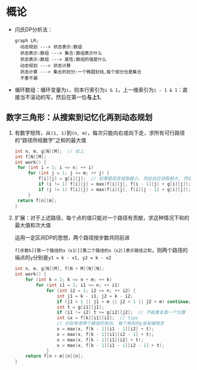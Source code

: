 # 概论

+ 闫氏DP分析法：

  ```mermaid
  graph LR;
  	动态规划 ---> 状态表示:数组
  	状态表示:数组 ---> 集合:数组表示什么
  	状态表示:数组 ---> 属性:数组的值是什么
  	动态规划 ---> 状态计算
  	状态计算 ---> 集合的划分:一个椭圆划线,每个部分也是集合
  	不重不漏
  ```

  

+ 循环数组：循环变量为`i`，则本行索引为`i & 1`，上一维索引为`i - 1 & 1`：直接当不滚动的写，然后在第一位**与上1**。

## 数字三角形：从搜索到记忆化再到动态规划

1. 有数字矩阵，从`(1, 1)`到`(n, m)`，每次只能向右或向下走，求所有可行路径的“路径所经数字”之和的最大值

   ```c++
   int n, m, g[N][M];  // 如上
   int f[N][M];
   int work() {
   	for (int i = 1; i <= n; ++ i)
   	    for (int j = 1; j <= m; ++ j) {
   			f[i][j] = g[i][j];  // 如果题目变成取最小, 则此处应该取极大, 然后取更小值
           	if (i != 1) f[i][j] = max(f[i][j], f[i - 1][j] + g[i][j]);
           	if (j != 1) f[i][j] = max(f[i][j], f[i][j - 1] + g[i][j]);
       	}
   	return f[n][m];
   }
   ```

2. 扩展：对于上述路径，每个点的值只能对一个路径有贡献，求这种情况下和的最大值和次大值

   运用一定区间DP的思想，两个路径按步数共同前进

   `f[步数k][第一个路径的x（x1）][第二个路径的x（x2）]表示路径之和`，则两个路径的端点的`y`分别是`y1 = k - x1, y2 = k - x2`

   ```c++
   int n, m, g[N][M], f[N + M][N][N];
   int work() {
       for (int k = 2; k <= n + m; ++ k)
           for (int i1 = 1; i1 <= n; ++ i1) 
               for (int i2 = 1; i2 <= n; ++ i2) {
                   int j1 = k - i1, j2 = k - i2;
                   if (j1 < 1 || j1 > m || j2 < 1 || j2 > m) continue;
                   int t = g[i1][j1];
                   if (i1 != i2) t += g[i2][j2];  // 不能重复取一个位置
                   int &x = f[k][i1][i2];  // tips
                   // 分别考虑两个路径的来向, 每个来向的y坐标被隐含
                   x = max(x, f[k - 1][i1 - 1][i2] + t);
                   x = max(x, f[k - 1][i1][i2 - 1] + t);
                   x = max(x, f[k - 1][i1][i2] + t);
                   x = max(x, f[k - 1][i1 - 1][i2 - 1] + t);
               }
       return f[n + m][n][n];
   }
   ```
   
